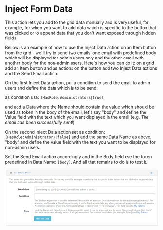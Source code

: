 # Inject Form Data

This action lets you add to the grid data manually and is very useful, for example, for when you want to add data which is specific to the button that was clicked or to append data that you don't want exposed through hidden fields.

Bellow is an example of how to use the Inject Data action on an Item button from the grid - we'll try to send two emails, one email with predefined body which will be displayed for admin users only and the other email with another body for the non-admin users. Here's how you can do it: on a grid add an Item button and as actions on the button add two Inject Data actions and the Send Email action. 

On the first Inject Data action, put a condition to send the email to admin users and define the data which is to be send: 

as condition use: `[HasRole:Administrators|true]`

and add a Data where the Name should contain the value which should be used as token in the body of the email, let's say "body" and define the Value field with the text which you want displayed in the email (e.g. *The email has been successfully sent!*) 

On the second Inject Data action set as condition: `[HasRole:Administrators|false]` and add the same Data Name as above, "body" and define the value field with the text you want to be displayed for non-admin users. 

Set the Send Email action accordingly and in the Body field use the token predefined in Data Name: `[body]`. And all that remains to do is to test it.

![](assets/inject-form-data.png)
